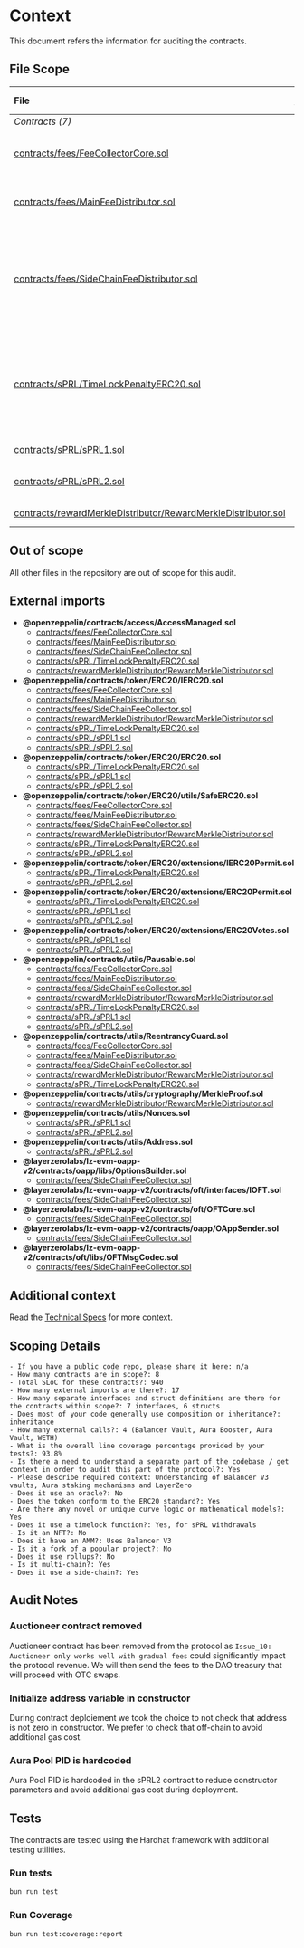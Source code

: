 # Context

This document refers the information for auditing the contracts.

## File Scope

| File                                                                                                                              |      [nSLOC](# "(nSLOC, nLines, Lines)")      | Description                                                                                                                                                                           | External Dependencies                                                                                                                                                                                                         |
| :-------------------------------------------------------------------------------------------------------------------------------- | :-------------------------------------------: | :------------------------------------------------------------------------------------------------------------------------------------------------------------------------------------ | :---------------------------------------------------------------------------------------------------------------------------------------------------------------------------------------------------------------------------- |
| _Contracts (7)_                                                                                                                   |                                               |                                                                                                                                                                                       |                                                                                                                                                                                                                               |
| [contracts/fees/FeeCollectorCore.sol](../contracts/fees/FeeCollectorCore.sol)                                                     |   [25](# "(nSLOC:25, nLines:78, Lines:78)")   | Abstract contract of common logic of MainFeeDistributor and SideChainFeeDistributor                                                                                                   | [`@openzeppelin/*`](https://openzeppelin.com/contracts/)                                                                                                                                                                      |
| [contracts/fees/MainFeeDistributor.sol](../contracts/fees/MainFeeDistributor.sol)                                                 |  [81](# "(nSLOC:81, nLines:181, Lines:181)")  | Main fee distribution contract that will release fees to payees regarding their share                                                                                                 | [`@openzeppelin/*`](https://openzeppelin.com/contracts/)                                                                                                                                                                      |
| [contracts/fees/SideChainFeeDistributor.sol](../contracts/fees/SideChainFeeDistributor.sol)                                       |  [61](# "(nSLOC:61, nLines:128, Lines:128)")  | Side chain fee distribution contract that is able to transfer all fees to the MainFeeDistributor on the main chain using the BridgeableToken contract (Parallel Tunnel) and layerZero | [`@openzeppelin/*`](https://openzeppelin.com/contracts/) [`@layerzerolabs/lz-evm-oapp-v2/contracts/*`](https://github.com/LayerZero-Labs/LayerZero-v2/tree/main/packages/layerzero-v2/evm/oapp)                               |
| [contracts/sPRL/TimeLockPenaltyERC20.sol](../contracts/sPRL/TimeLockPenaltyERC20.sol)                                             | [196](# "(nSLOC:196, nLines:380, Lines:407)") | Base staking contract with time lock and penalties on withdraw. Send penalties amount to the fee receiver defined by accessManager. Commun logic of sPRL1 and sPRL2                   | [`@openzeppelin/*`](https://openzeppelin.com/contracts/)                                                                                                                                                                      |
| [contracts/sPRL/sPRL1.sol](../contracts/sPRL/sPRL1.sol)                                                                           |   [31](# "(nSLOC:31, nLines:62, Lines:62)")   | Single staking contract for PRL                                                                                                                                                       | [`@openzeppelin/*`](https://openzeppelin.com/contracts/)                                                                                                                                                                      |
| [contracts/sPRL/sPRL2.sol](../contracts/sPRL/sPRL2.sol)                                                                           | [179](# "(nSLOC:179, nLines:329, Lines:375)") | Balancer LP staking contract with Aura integration                                                                                                                                    | [`@openzeppelin/*`](https://openzeppelin.com/contracts/), [`@balancer-labs/*`](https://github.com/balancer-labs/balancer-v2-monorepo), [`@aura-finance/*`](https://github.com/aurafinance/aura-contracts/tree/main/contracts) |
| [contracts/rewardMerkleDistributor/RewardMerkleDistributor.sol](../contracts/rewardMerkleDistributor/RewardMerkleDistributor.sol) | [129](# "(nSLOC:129, nLines:248, Lines:248)") | Merkle-based reward distribution contract                                                                                                                                             | [`@openzeppelin/*`](https://openzeppelin.com/contracts/)                                                                                                                                                                      |

## Out of scope

All other files in the repository are out of scope for this audit.

## External imports

- **@openzeppelin/contracts/access/AccessManaged.sol**
  - [contracts/fees/FeeCollectorCore.sol](https://github.com/parallel-protocol/tokenomics/blob/main/contracts/fees/FeeCollectorCore.sol)
  - [contracts/fees/MainFeeDistributor.sol](https://github.com/parallel-protocol/tokenomics/blob/main/contracts/fees/MainFeeDistributor.sol)
  - [contracts/fees/SideChainFeeCollector.sol](https://github.com/parallel-protocol/tokenomics/blob/main/contracts/fees/SideChainFeeCollector.sol)
  - [contracts/sPRL/TimeLockPenaltyERC20.sol](https://github.com/parallel-protocol/tokenomics/blob/main/contracts/sPRL/TimeLockPenaltyERC20.sol)
  - [contracts/rewardMerkleDistributor/RewardMerkleDistributor.sol](https://github.com/parallel-protocol/tokenomics/blob/main/contracts/rewardMerkleDistributor/RewardMerkleDistributor.sol)
- **@openzeppelin/contracts/token/ERC20/IERC20.sol**
  - [contracts/fees/FeeCollectorCore.sol](https://github.com/parallel-protocol/tokenomics/blob/main/contracts/fees/FeeCollectorCore.sol)
  - [contracts/fees/MainFeeDistributor.sol](https://github.com/parallel-protocol/tokenomics/blob/main/contracts/fees/MainFeeDistributor.sol)
  - [contracts/fees/SideChainFeeCollector.sol](https://github.com/parallel-protocol/tokenomics/blob/main/contracts/fees/SideChainFeeCollector.sol)
  - [contracts/rewardMerkleDistributor/RewardMerkleDistributor.sol](https://github.com/parallel-protocol/tokenomics/blob/main/contracts/rewardMerkleDistributor/RewardMerkleDistributor.sol)
  - [contracts/sPRL/TimeLockPenaltyERC20.sol](https://github.com/parallel-protocol/tokenomics/blob/main/contracts/sPRL/TimeLockPenaltyERC20.sol)
  - [contracts/sPRL/sPRL1.sol](https://github.com/parallel-protocol/tokenomics/blob/main/contracts/sPRL/sPRL1.sol)
  - [contracts/sPRL/sPRL2.sol](https://github.com/parallel-protocol/tokenomics/blob/main/contracts/sPRL/sPRL2.sol)
- **@openzeppelin/contracts/token/ERC20/ERC20.sol**
  - [contracts/sPRL/TimeLockPenaltyERC20.sol](https://github.com/parallel-protocol/tokenomics/blob/main/contracts/sPRL/TimeLockPenaltyERC20.sol)
  - [contracts/sPRL/sPRL1.sol](https://github.com/parallel-protocol/tokenomics/blob/main/contracts/sPRL/sPRL1.sol)
  - [contracts/sPRL/sPRL2.sol](https://github.com/parallel-protocol/tokenomics/blob/main/contracts/sPRL/sPRL2.sol)
- **@openzeppelin/contracts/token/ERC20/utils/SafeERC20.sol**
  - [contracts/fees/FeeCollectorCore.sol](https://github.com/parallel-protocol/tokenomics/blob/main/contracts/fees/FeeCollectorCore.sol)
  - [contracts/fees/MainFeeDistributor.sol](https://github.com/parallel-protocol/tokenomics/blob/main/contracts/fees/MainFeeDistributor.sol)
  - [contracts/fees/SideChainFeeCollector.sol](https://github.com/parallel-protocol/tokenomics/blob/main/contracts/fees/SideChainFeeCollector.sol)
  - [contracts/rewardMerkleDistributor/RewardMerkleDistributor.sol](https://github.com/parallel-protocol/tokenomics/blob/main/contracts/rewardMerkleDistributor/RewardMerkleDistributor.sol)
  - [contracts/sPRL/TimeLockPenaltyERC20.sol](https://github.com/parallel-protocol/tokenomics/blob/main/contracts/sPRL/TimeLockPenaltyERC20.sol)
  - [contracts/sPRL/sPRL2.sol](https://github.com/parallel-protocol/tokenomics/blob/main/contracts/sPRL/sPRL2.sol)
- **@openzeppelin/contracts/token/ERC20/extensions/IERC20Permit.sol**
  - [contracts/sPRL/TimeLockPenaltyERC20.sol](https://github.com/parallel-protocol/tokenomics/blob/main/contracts/sPRL/TimeLockPenaltyERC20.sol)
  - [contracts/sPRL/sPRL2.sol](https://github.com/parallel-protocol/tokenomics/blob/main/contracts/sPRL/sPRL2.sol)
- **@openzeppelin/contracts/token/ERC20/extensions/ERC20Permit.sol**
  - [contracts/sPRL/TimeLockPenaltyERC20.sol](https://github.com/parallel-protocol/tokenomics/blob/main/contracts/sPRL/TimeLockPenaltyERC20.sol)
  - [contracts/sPRL/sPRL1.sol](https://github.com/parallel-protocol/tokenomics/blob/main/contracts/sPRL/sPRL1.sol)
  - [contracts/sPRL/sPRL2.sol](https://github.com/parallel-protocol/tokenomics/blob/main/contracts/sPRL/sPRL2.sol)
- **@openzeppelin/contracts/token/ERC20/extensions/ERC20Votes.sol**
  - [contracts/sPRL/sPRL1.sol](https://github.com/parallel-protocol/tokenomics/blob/main/contracts/sPRL/sPRL1.sol)
  - [contracts/sPRL/sPRL2.sol](https://github.com/parallel-protocol/tokenomics/blob/main/contracts/sPRL/sPRL2.sol)
- **@openzeppelin/contracts/utils/Pausable.sol**
  - [contracts/fees/FeeCollectorCore.sol](https://github.com/parallel-protocol/tokenomics/blob/main/contracts/fees/FeeCollectorCore.sol)
  - [contracts/fees/MainFeeDistributor.sol](https://github.com/parallel-protocol/tokenomics/blob/main/contracts/fees/MainFeeDistributor.sol)
  - [contracts/fees/SideChainFeeCollector.sol](https://github.com/parallel-protocol/tokenomics/blob/main/contracts/fees/SideChainFeeCollector.sol)
  - [contracts/rewardMerkleDistributor/RewardMerkleDistributor.sol](https://github.com/parallel-protocol/tokenomics/blob/main/contracts/rewardMerkleDistributor/RewardMerkleDistributor.sol)
  - [contracts/sPRL/TimeLockPenaltyERC20.sol](https://github.com/parallel-protocol/tokenomics/blob/main/contracts/sPRL/TimeLockPenaltyERC20.sol)
  - [contracts/sPRL/sPRL1.sol](https://github.com/parallel-protocol/tokenomics/blob/main/contracts/sPRL/sPRL1.sol)
  - [contracts/sPRL/sPRL2.sol](https://github.com/parallel-protocol/tokenomics/blob/main/contracts/sPRL/sPRL2.sol)
- **@openzeppelin/contracts/utils/ReentrancyGuard.sol**
  - [contracts/fees/FeeCollectorCore.sol](https://github.com/parallel-protocol/tokenomics/blob/main/contracts/fees/FeeCollectorCore.sol)
  - [contracts/fees/MainFeeDistributor.sol](https://github.com/parallel-protocol/tokenomics/blob/main/contracts/fees/MainFeeDistributor.sol)
  - [contracts/fees/SideChainFeeCollector.sol](https://github.com/parallel-protocol/tokenomics/blob/main/contracts/fees/SideChainFeeCollector.sol)
  - [contracts/rewardMerkleDistributor/RewardMerkleDistributor.sol](https://github.com/parallel-protocol/tokenomics/blob/main/contracts/rewardMerkleDistributor/RewardMerkleDistributor.sol)
  - [contracts/sPRL/TimeLockPenaltyERC20.sol](https://github.com/parallel-protocol/tokenomics/blob/main/contracts/sPRL/TimeLockPenaltyERC20.sol)
- **@openzeppelin/contracts/utils/cryptography/MerkleProof.sol**
  - [contracts/rewardMerkleDistributor/RewardMerkleDistributor.sol](https://github.com/parallel-protocol/tokenomics/blob/main/contracts/rewardMerkleDistributor/RewardMerkleDistributor.sol)
- **@openzeppelin/contracts/utils/Nonces.sol**
  - [contracts/sPRL/sPRL1.sol](https://github.com/parallel-protocol/tokenomics/blob/main/contracts/sPRL/sPRL1.sol)
  - [contracts/sPRL/sPRL2.sol](https://github.com/parallel-protocol/tokenomics/blob/main/contracts/sPRL/sPRL2.sol)
- **@openzeppelin/contracts/utils/Address.sol**
  - [contracts/sPRL/sPRL2.sol](https://github.com/parallel-protocol/tokenomics/blob/main/contracts/sPRL/sPRL2.sol)
- **@layerzerolabs/lz-evm-oapp-v2/contracts/oapp/libs/OptionsBuilder.sol**
  - [contracts/fees/SideChainFeeCollector.sol](https://github.com/parallel-protocol/tokenomics/blob/main/contracts/fees/SideChainFeeCollector.sol)
- **@layerzerolabs/lz-evm-oapp-v2/contracts/oft/interfaces/IOFT.sol**
  - [contracts/fees/SideChainFeeCollector.sol](https://github.com/parallel-protocol/tokenomics/blob/main/contracts/fees/SideChainFeeCollector.sol)
- **@layerzerolabs/lz-evm-oapp-v2/contracts/oft/OFTCore.sol**
  - [contracts/fees/SideChainFeeCollector.sol](https://github.com/parallel-protocol/tokenomics/blob/main/contracts/fees/SideChainFeeCollector.sol)
- **@layerzerolabs/lz-evm-oapp-v2/contracts/oapp/OAppSender.sol**
  - [contracts/fees/SideChainFeeCollector.sol](https://github.com/parallel-protocol/tokenomics/blob/main/contracts/fees/SideChainFeeCollector.sol)
- **@layerzerolabs/lz-evm-oapp-v2/contracts/oft/libs/OFTMsgCodec.sol**
  - [contracts/fees/SideChainFeeCollector.sol](https://github.com/parallel-protocol/tokenomics/blob/main/contracts/fees/SideChainFeeCollector.sol)

## Additional context

Read the [Technical Specs](./TechnicalSpecs.md) for more context.

## Scoping Details

```text
- If you have a public code repo, please share it here: n/a
- How many contracts are in scope?: 8
- Total SLoC for these contracts?: 940
- How many external imports are there?: 17
- How many separate interfaces and struct definitions are there for the contracts within scope?: 7 interfaces, 6 structs
- Does most of your code generally use composition or inheritance?: inheritance
- How many external calls?: 4 (Balancer Vault, Aura Booster, Aura Vault, WETH)
- What is the overall line coverage percentage provided by your tests?: 93.8%
- Is there a need to understand a separate part of the codebase / get context in order to audit this part of the protocol?: Yes
- Please describe required context: Understanding of Balancer V3 vaults, Aura staking mechanisms and LayerZero
- Does it use an oracle?: No
- Does the token conform to the ERC20 standard?: Yes
- Are there any novel or unique curve logic or mathematical models?: Yes
- Does it use a timelock function?: Yes, for sPRL withdrawals
- Is it an NFT?: No
- Does it have an AMM?: Uses Balancer V3
- Is it a fork of a popular project?: No
- Does it use rollups?: No
- Is it multi-chain?: Yes
- Does it use a side-chain?: Yes
```

## Audit Notes

### Auctioneer contract removed

Auctioneer contract has been removed from the protocol as `Issue_10: Auctioneer only works well with gradual fees` could
significantly impact the protocol revenue. We will then send the fees to the DAO treasury that will proceed with OTC
swaps.

### Initialize address variable in constructor

During contract deploiement we took the choice to not check that address is not zero in constructor. We prefer to check
that off-chain to avoid additional gas cost.

### Aura Pool PID is hardcoded

Aura Pool PID is hardcoded in the sPRL2 contract to reduce constructor parameters and avoid additional gas cost during
deployment.

## Tests

The contracts are tested using the Hardhat framework with additional testing utilities.

### Run tests

```bash
bun run test
```

### Run Coverage

```bash
bun run test:coverage:report
```
